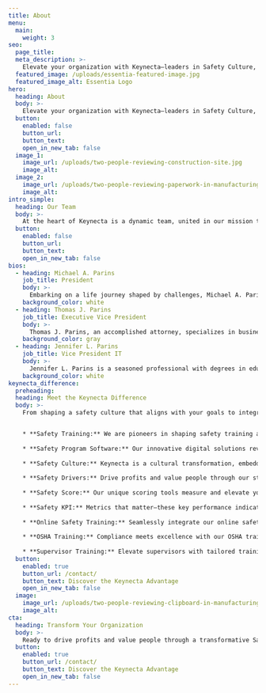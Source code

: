 ```yaml
---
title: About
menu:
  main:
    weight: 3
seo:
  page_title:
  meta_description: >-
    Elevate your organization with Keynecta—leaders in Safety Culture, Safety Training and innovative Safety Program Software.
  featured_image: /uploads/essentia-featured-image.jpg
  featured_image_alt: Essentia Logo
hero:
  heading: About
  body: >-
    Elevate your organization with Keynecta—leaders in Safety Culture, Safety Training and innovative Safety Program Software.
  button:
    enabled: false
    button_url: 
    button_text: 
    open_in_new_tab: false
  image_1:
    image_url: /uploads/two-people-reviewing-construction-site.jpg
    image_alt:
  image_2:
    image_url: /uploads/two-people-reviewing-paperwork-in-manufacturing-environment.jpg
    image_alt:
intro_simple:
  heading: Our Team
  body: >-
    At the heart of Keynecta is a dynamic team, united in our mission to redefine safety in the workplace. We are not just architects of safety solutions; we are champions of a cultural shift to value people and drive profits. Our commitment extends beyond protocols. We believe in cultivating a Safety Culture that becomes the backbone of organizational success.
  button:
    enabled: false
    button_url: 
    button_text: 
    open_in_new_tab: false
bios: 
  - heading: Michael A. Parins
    job_title: President
    body: >-
      Embarking on a life journey shaped by challenges, Michael A. Parins defied odds, drawing from his street-smart education to carve a unique path. Early on, Mike entered sales with vigor, always emphasizing the value of people. His journey includes leading sales for Jaws of Life in Iowa, spearheading a startup with a $38 million revenue and later, influencing education. Retirement proved elusive for Mike. After multiple attempts, he co-founded a safety and environmental consulting company, delivering expertise to key industries. Now, at 79, Mike's relentless spirit finds a new arena in Keynecta. Joined by daughter Jennifer and brother Tom, they aim to revolutionize the safety culture for small to medium-sized businesses. Mike's work is a testament to learning, growth and the unwavering drive to make a difference.
    background_color: white
  - heading: Thomas J. Parins
    job_title: Executive Vice President
    body: >-
      Thomas J. Parins, an accomplished attorney, specializes in business, real estate and estate planning. A graduate of Harvard Law School, he commenced his career with a prestigious Chicago-based corporate law firm. Tom returned to his hometown of Green Bay, WI, to serve as legal counsel to businesses and actively contribute to corporate boards in both business and charitable sectors. His commitment extends to public service, having held elected offices at the city and county levels. As the Executive Vice President at Keynecta, Tom brings a wealth of legal expertise and governance experience to the team.
    background_color: gray
  - heading: Jennifer L. Parins
    job_title: Vice President IT
    body: >-
      Jennifer L. Parins is a seasoned professional with degrees in education and mathematics from Marquette University. Through decades of experience in the educational system, she has dedicated herself to making math accessible to a variety of students. Driven by a passion for creating practical, sustainable solutions for complex problems, Jennifer applies her skills to the development and implementation of technologies. As the Vice President IT at Keynecta, she focuses on delivering user-friendly products that enhance safety outcomes.
    background_color: white
keynecta_difference:
  preheading:
  heading: Meet the Keynecta Difference
  body: >-
    From shaping a safety culture that aligns with your goals to integrating online training that empowers your team, we redefine safety as a strategic driver for organizational success.


    * **Safety Training:** We are pioneers in shaping safety training and fostering a proactive approach to workplace safety.
    
    * **Safety Program Software:** Our innovative digital solutions revolutionize safety programs, enhancing efficiency and impact.
    
    * **Safety Culture:** Keynecta is a cultural transformation, embedding safety as a core value in every aspect of your organization.
    
    * **Safety Drivers:** Drive profits and value people through our strategic Safety Culture initiatives.
    
    * **Safety Score:** Our unique scoring tools measure and elevate your organization's safety performance.
    
    * **Safety KPI:** Metrics that matter—these key performance indicators gauge and improve your safety initiatives.
    
    * **Online Safety Training:** Seamlessly integrate our online safety training to empower your team with knowledge and skills.
    
    * **OSHA Training:** Compliance meets excellence with our OSHA training programs.
    
    * **Supervisor Training:** Elevate supervisors with tailored training, empowering them to lead and instill a safety culture.
  button:
    enabled: true
    button_url: /contact/
    button_text: Discover the Keynecta Advantage
    open_in_new_tab: false
  image:
    image_url: /uploads/two-people-reviewing-clipboard-in-manufacturing-environment.jpg
    image_alt:
cta:
  heading: Transform Your Organization
  body: >-
    Ready to drive profits and value people through a transformative Safety Culture? Join Keynecta and redefine your organization's safety journey today.
  button:
    enabled: true
    button_url: /contact/
    button_text: Discover the Keynecta Advantage
    open_in_new_tab: false
---
```

